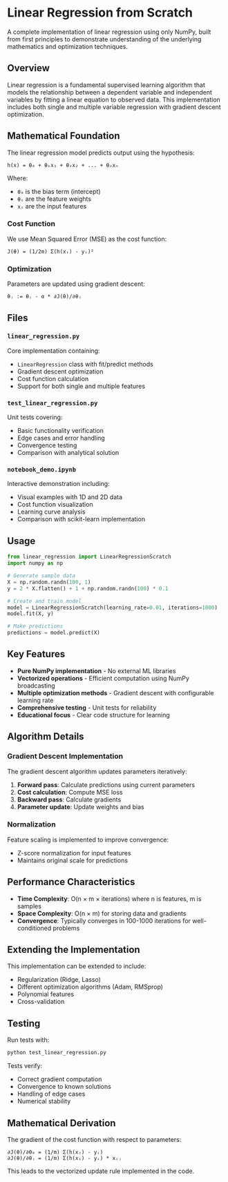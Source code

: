 # Linear Regression from Scratch

A complete implementation of linear regression using only NumPy, built from first principles to demonstrate understanding of the underlying mathematics and optimization techniques.

## Overview

Linear regression is a fundamental supervised learning algorithm that models the relationship between a dependent variable and independent variables by fitting a linear equation to observed data. This implementation includes both single and multiple variable regression with gradient descent optimization.

## Mathematical Foundation

The linear regression model predicts output using the hypothesis:
```
h(x) = θ₀ + θ₁x₁ + θ₂x₂ + ... + θₙxₙ
```

Where:
- `θ₀` is the bias term (intercept)
- `θᵢ` are the feature weights
- `xᵢ` are the input features

### Cost Function
We use Mean Squared Error (MSE) as the cost function:
```
J(θ) = (1/2m) Σ(h(xᵢ) - yᵢ)²
```

### Optimization
Parameters are updated using gradient descent:
```
θⱼ := θⱼ - α * ∂J(θ)/∂θⱼ
```

## Files

### `linear_regression.py`
Core implementation containing:
- `LinearRegression` class with fit/predict methods
- Gradient descent optimization
- Cost function calculation
- Support for both single and multiple features

### `test_linear_regression.py`
Unit tests covering:
- Basic functionality verification
- Edge cases and error handling
- Convergence testing
- Comparison with analytical solution

### `notebook_demo.ipynb`
Interactive demonstration including:
- Visual examples with 1D and 2D data
- Cost function visualization
- Learning curve analysis
- Comparison with scikit-learn implementation

## Usage

```python
from linear_regression import LinearRegressionScratch
import numpy as np

# Generate sample data
X = np.random.randn(100, 1)
y = 2 * X.flatten() + 1 + np.random.randn(100) * 0.1

# Create and train model
model = LinearRegressionScratch(learning_rate=0.01, iterations=1000)
model.fit(X, y)

# Make predictions
predictions = model.predict(X)
```

## Key Features

- **Pure NumPy implementation** - No external ML libraries
- **Vectorized operations** - Efficient computation using NumPy broadcasting
- **Multiple optimization methods** - Gradient descent with configurable learning rate
- **Comprehensive testing** - Unit tests for reliability
- **Educational focus** - Clear code structure for learning

## Algorithm Details

### Gradient Descent Implementation
The gradient descent algorithm updates parameters iteratively:

1. **Forward pass**: Calculate predictions using current parameters
2. **Cost calculation**: Compute MSE loss
3. **Backward pass**: Calculate gradients
4. **Parameter update**: Update weights and bias

### Normalization
Feature scaling is implemented to improve convergence:
- Z-score normalization for input features
- Maintains original scale for predictions

## Performance Characteristics

- **Time Complexity**: O(n × m × iterations) where n is features, m is samples
- **Space Complexity**: O(n × m) for storing data and gradients
- **Convergence**: Typically converges in 100-1000 iterations for well-conditioned problems

## Extending the Implementation

This implementation can be extended to include:
- Regularization (Ridge, Lasso)
- Different optimization algorithms (Adam, RMSprop)
- Polynomial features
- Cross-validation

## Testing

Run tests with:
```bash
python test_linear_regression.py
```

Tests verify:
- Correct gradient computation
- Convergence to known solutions
- Handling of edge cases
- Numerical stability

## Mathematical Derivation

The gradient of the cost function with respect to parameters:
```
∂J(θ)/∂θ₀ = (1/m) Σ(h(xᵢ) - yᵢ)
∂J(θ)/∂θⱼ = (1/m) Σ(h(xᵢ) - yᵢ) * xᵢⱼ
```

This leads to the vectorized update rule implemented in the code.
